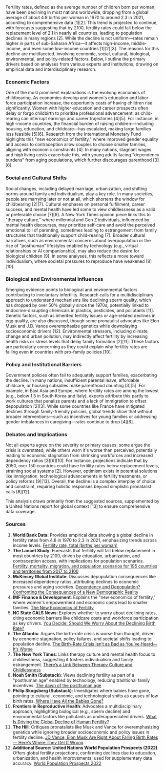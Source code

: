 Fertility rates, defined as the average number of children born per woman, have been declining in most nations worldwide, dropping from a global average of about 4.8 births per woman in 1970 to around 2.3 in 2021, according to comprehensive data [1][2]. This trend is projected to continue, with forecasts suggesting that by 2100, fertility rates could fall below the replacement level of 2.1 in nearly all countries, leading to population declines in many regions [2]. While the decline is not uniform—rates remain higher in parts of sub-Saharan Africa—it affects high-income, middle-income, and even some low-income countries [1][2][3]. The reasons for this decline are multifaceted, involving economic, social, cultural, biological, environmental, and policy-related factors. Below, I outline the primary drivers based on analyses from various experts and institutions, drawing on empirical data and interdisciplinary research.

### Economic Factors
One of the most prominent explanations is the evolving economics of childbearing. As economies develop and women's education and labor force participation increase, the opportunity costs of having children rise significantly. Women with higher education and career prospects often delay or forgo childbirth to prioritize professional advancement, as child-rearing can interrupt earnings and career trajectories [4][5]. For instance, in high-income countries, the financial burden of raising children—including housing, education, and childcare—has escalated, making large families less feasible [5][6]. Research from the International Monetary Fund highlights this "new economics of fertility," where improved gender equality and access to contraception allow couples to choose smaller families, aligning with economic constraints [4]. In many nations, stagnant wages and high living costs exacerbate this, with young adults facing "dependency burdens" from aging populations, which further discourages parenthood [3][6].

### Social and Cultural Shifts
Social changes, including delayed marriage, urbanization, and shifting norms around family and individualism, play a key role. In many societies, people are marrying later or not at all, which shortens the window for childbearing [2][7]. Cultural emphases on personal fulfillment, career success, and mental health have led some to view childlessness as a valid or preferable choice [7][8]. A New York Times opinion piece links this to "therapy culture," where millennial and Gen Z individuals, influenced by mental health discourses, may prioritize self-care and avoid the perceived emotional toll of parenting, sometimes leading to estrangement from family structures that traditionally support child-rearing [7]. Broader cultural narratives, such as environmental concerns about overpopulation or the rise of "posthuman" lifestyles enabled by technology (e.g., virtual relationships or AI companionship), may also reduce the desire for biological children [9]. In some analyses, this reflects a move toward individualism, where societal pressures to reproduce have weakened [8][10].

### Biological and Environmental Influences
Emerging evidence points to biological and environmental factors contributing to involuntary infertility. Research calls for a multidisciplinary approach to understand mechanisms like declining sperm quality, which has dropped by over 50% globally since the 1970s, potentially linked to endocrine-disrupting chemicals in plastics, pesticides, and pollutants [11]. Genetic factors, such as inherited fertility issues or age-related declines in egg quality, are also discussed, though some pronatalist advocates like Elon Musk and J.D. Vance overemphasize genetics while downplaying socioeconomic drivers [12]. Environmental stressors, including climate change and urban pollution, may indirectly affect fertility by increasing health risks or stress levels that delay family formation [2][11]. These factors are particularly concerning as they could explain why fertility rates are falling even in countries with pro-family policies [10].

### Policy and Institutional Barriers
Government policies often fail to adequately support families, exacerbating the decline. In many nations, insufficient parental leave, affordable childcare, or housing subsidies make parenthood daunting [3][5]. For example, in East Asia and Europe, where fertility rates are among the lowest (e.g., below 1.5 in South Korea and Italy), experts attribute this partly to work cultures that penalize parents and a lack of immigration to offset depopulation [2][3]. While some countries like France have mitigated declines through family-friendly policies, global trends show that without broader interventions—such as incentives for young families or addressing gender imbalances in caregiving—rates continue to drop [4][6].

### Debates and Implications
Not all experts agree on the severity or primary causes; some argue the crisis is overstated, while others warn it's worse than perceived, potentially leading to economic stagnation from shrinking workforces and increased dependency ratios [3][6][10]. For instance, projections indicate that by 2050, over 150 countries could have fertility rates below replacement levels, straining social systems [2]. However, optimism exists in potential solutions like immigration, technological advancements in fertility treatments, or policy reforms [9][13]. Overall, the decline is a complex interplay of choice and constraint, requiring holistic responses beyond simplistic pronatalist calls [8][12].

This analysis draws primarily from the suggested sources, supplemented by a United Nations report for global context [13] to ensure comprehensive data coverage.

### Sources
1. **World Bank Data**: Provides empirical data showing a global decline in fertility rates from 4.8 in 1970 to 2.3 in 2021, emphasizing trends across income levels. [Fertility rate, total (births per woman)](https://data.worldbank.org/indicator/SP.DYN.TFRT.IN)  
2. **The Lancet Study**: Forecasts that fertility will fall below replacement in most countries by 2100, driven by education, urbanization, and contraception access, with implications for population scenarios. [Fertility, mortality, migration, and population scenarios for 195 countries and territories from 2017 to 2100](https://www.thelancet.com/journals/lancet/article/PIIS0140-6736%2820%2930677-2/fulltext)  
3. **McKinsey Global Institute**: Discusses depopulation consequences like increased dependency ratios, attributing declines to economic pressures and aging societies. [Dependency and Depopulation? Confronting the Consequences of a New Demographic Reality](https://www.mckinsey.com/mgi/our-research/dependency-and-depopulation-confronting-the-consequences-of-a-new-demographic-reality)  
4. **IMF Finance & Development**: Explains the "new economics of fertility," where women's empowerment and economic costs lead to smaller families. [The New Economics of Fertility](https://www.imf.org/en/Publications/fandd/issues/Series/Analytical-Series/new-economics-of-fertility-doepke-hannusch-kindermann-tertilt)  
5. **NC State CALS News**: Explores whether to worry about declining rates, citing economic barriers like childcare costs and workforce participation as key drivers. [You Decide: Should We Worry About the Declining Birth Rate?](https://cals.ncsu.edu/news/you-decide-should-we-worry-about-the-declining-birth-rate/)  
6. **The Atlantic**: Argues the birth-rate crisis is worse than thought, driven by economic stagnation, policy failures, and societal shifts leading to population decline. [The Birth-Rate Crisis Isn’t as Bad as You’ve Heard—It’s Worse](https://www.theatlantic.com/ideas/archive/2025/06/birth-rate-population-decline/683333/)  
7. **The New York Times**: Links therapy culture and mental health focus to childlessness, suggesting it fosters individualism and family estrangement. [There’s a Link Between Therapy Culture and Childlessness](https://www.nytimes.com/2025/05/30/opinion/therapy-estrangement-childless-millennials.html)  
8. **Noah Smith (Substack)**: Views declining fertility as part of a "posthuman age" enabled by technology, reducing traditional family incentives. [The dawn of the posthuman age](https://www.noahpinion.blog/p/the-dawn-of-the-posthuman-age)  
9. **Philip Skogsberg (Substack)**: Investigates where babies have gone, pointing to cultural, economic, and technological shifts as causes of low birth rates. [Where Have All the Babies Gone?](https://philipskogsberg.substack.com/p/where-have-all-the-babies-gone)  
10. **Frontiers in Reproductive Health**: Advocates a multidisciplinary approach, highlighting biological (e.g., sperm decline) and environmental factors like pollutants as underappreciated drivers. [What Is Driving the Global Decline of Human Fertility?](https://pmc.ncbi.nlm.nih.gov/articles/PMC11079147/)  
11. **The Hill**: Critiques pronatalists like Musk and Vance for overemphasizing genetics while ignoring broader socioeconomic and policy issues in fertility decline. [JD Vance, Elon Musk Are Right About Falling Birth Rates — Here’s Where They Get It Wrong](https://thehill.com/opinion/healthcare/5140744-genetics-fertility-musk-vance-pronatalist/)  
12. **Additional Source: United Nations World Population Prospects (2022)**: Offers global fertility projections, confirming declines due to education, urbanization, and health improvements; used for supplementary data accuracy. [World Population Prospects 2022](https://population.un.org/wpp/)